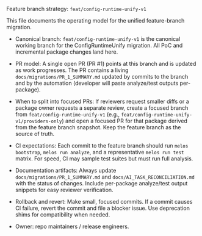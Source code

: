 Feature branch strategy: `feat/config-runtime-unify-v1`

This file documents the operating model for the unified feature-branch migration.

-    Canonical branch: `feat/config-runtime-unify-v1` is the canonical working branch for the
     ConfigRuntimeUnify migration. All PoC and incremental package changes land here.

-    PR model: A single open PR (PR #1) points at this branch and is updated as work
     progresses. The PR contains a living `docs/migrations/PR_1_SUMMARY.md` updated by
     commits to the branch and by the automation (developer will paste analyze/test
     outputs per-package).

-    When to split into focused PRs: If reviewers request smaller diffs or a package
     owner requests a separate review, create a focused branch from `feat/config-runtime-unify-v1`
     (e.g., `feat/config-runtime-unify-v1/providers-only`) and open a focused PR for
     that package derived from the feature branch snapshot. Keep the feature branch
     as the source of truth.

-    CI expectations: Each commit to the feature branch should run `melos bootstrap`,
     `melos run analyze`, and a representative `melos run test` matrix. For speed, CI
     may sample test suites but must run full analysis.

-    Documentation artifacts: Always update `docs/migrations/PR_1_SUMMARY.md` and
     `docs/AI_TASK_RECONCILIATION.md` with the status of changes. Include per-package
     analyze/test output snippets for easy reviewer verification.

-    Rollback and revert: Make small, focused commits. If a commit causes CI failure,
     revert the commit and file a blocker issue. Use deprecation shims for compatibility
     when needed.

-    Owner: repo maintainers / release engineers.
